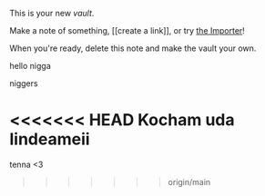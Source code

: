 This is your new *vault*.

Make a note of something, [[create a link]], or try [the Importer](https://help.obsidian.md/Plugins/Importer)!

When you're ready, delete this note and make the vault your own.

hello nigga

niggers

<<<<<<< HEAD
Kocham uda lindeameii 
=======
tenna <3
>>>>>>> origin/main
